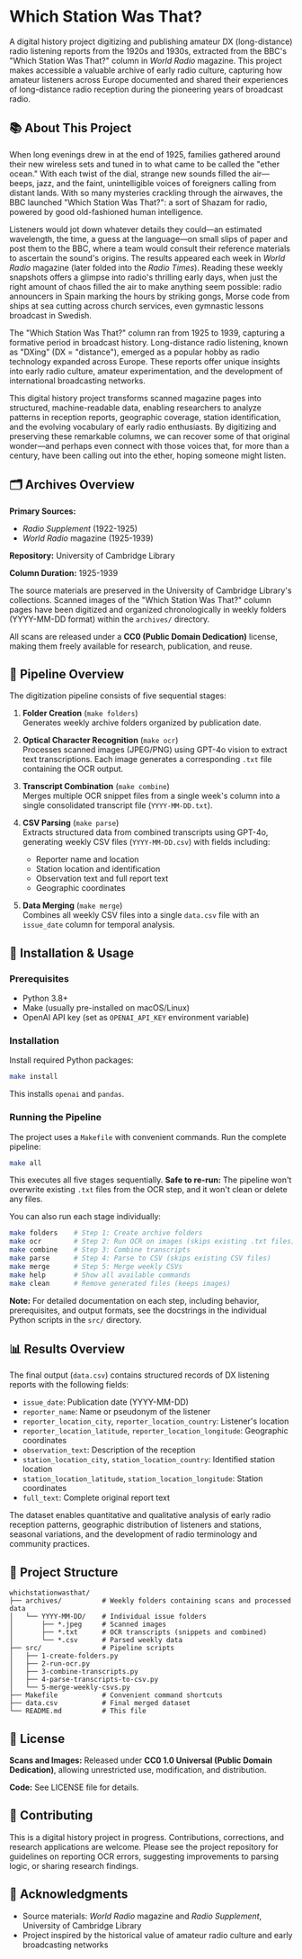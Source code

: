 # Which Station Was That?

A digital history project digitizing and publishing amateur DX (long-distance) radio listening reports from the 1920s and 1930s, extracted from the BBC's "Which Station Was That?" column in *World Radio* magazine. This project makes accessible a valuable archive of early radio culture, capturing how amateur listeners across Europe documented and shared their experiences of long-distance radio reception during the pioneering years of broadcast radio.

## 📚 About This Project

When long evenings drew in at the end of 1925, families gathered around their new wireless sets and tuned in to what came to be called the "ether ocean." With each twist of the dial, strange new sounds filled the air—beeps, jazz, and the faint, unintelligible voices of foreigners calling from distant lands. With so many mysteries crackling through the airwaves, the BBC launched "Which Station Was That?": a sort of Shazam for radio, powered by good old-fashioned human intelligence.

Listeners would jot down whatever details they could—an estimated wavelength, the time, a guess at the language—on small slips of paper and post them to the BBC, where a team would consult their reference materials to ascertain the sound's origins. The results appeared each week in *World Radio* magazine (later folded into the *Radio Times*). Reading these weekly snapshots offers a glimpse into radio's thrilling early days, when just the right amount of chaos filled the air to make anything seem possible: radio announcers in Spain marking the hours by striking gongs, Morse code from ships at sea cutting across church services, even gymnastic lessons broadcast in Swedish.

The "Which Station Was That?" column ran from 1925 to 1939, capturing a formative period in broadcast history. Long-distance radio listening, known as "DXing" (DX = "distance"), emerged as a popular hobby as radio technology expanded across Europe. These reports offer unique insights into early radio culture, amateur experimentation, and the development of international broadcasting networks.

This digital history project transforms scanned magazine pages into structured, machine-readable data, enabling researchers to analyze patterns in reception reports, geographic coverage, station identification, and the evolving vocabulary of early radio enthusiasts. By digitizing and preserving these remarkable columns, we can recover some of that original wonder—and perhaps even connect with those voices that, for more than a century, have been calling out into the ether, hoping someone might listen.

## 🗂️ Archives Overview

**Primary Sources:**
- *Radio Supplement* (1922-1925)
- *World Radio* magazine (1925-1939)

**Repository:** University of Cambridge Library

**Column Duration:** 1925-1939

The source materials are preserved in the University of Cambridge Library's collections. Scanned images of the "Which Station Was That?" column pages have been digitized and organized chronologically in weekly folders (YYYY-MM-DD format) within the `archives/` directory.

All scans are released under a **CC0 (Public Domain Dedication)** license, making them freely available for research, publication, and reuse.

## 🔄 Pipeline Overview

The digitization pipeline consists of five sequential stages:

1. **Folder Creation** (`make folders`)  
   Generates weekly archive folders organized by publication date.

2. **Optical Character Recognition** (`make ocr`)  
   Processes scanned images (JPEG/PNG) using GPT-4o vision to extract text transcriptions. Each image generates a corresponding `.txt` file containing the OCR output.

3. **Transcript Combination** (`make combine`)  
   Merges multiple OCR snippet files from a single week's column into a single consolidated transcript file (`YYYY-MM-DD.txt`).

4. **CSV Parsing** (`make parse`)  
   Extracts structured data from combined transcripts using GPT-4o, generating weekly CSV files (`YYYY-MM-DD.csv`) with fields including:
   - Reporter name and location
   - Station location and identification
   - Observation text and full report text
   - Geographic coordinates

5. **Data Merging** (`make merge`)  
   Combines all weekly CSV files into a single `data.csv` file with an `issue_date` column for temporal analysis.

## 🚀 Installation & Usage

### Prerequisites

- Python 3.8+
- Make (usually pre-installed on macOS/Linux)
- OpenAI API key (set as `OPENAI_API_KEY` environment variable)

### Installation

Install required Python packages:

```bash
make install
```

This installs `openai` and `pandas`.

### Running the Pipeline

The project uses a `Makefile` with convenient commands. Run the complete pipeline:

```bash
make all
```

This executes all five stages sequentially. **Safe to re-run:** The pipeline won't overwrite existing `.txt` files from the OCR step, and it won't clean or delete any files.

You can also run each stage individually:

```bash
make folders    # Step 1: Create archive folders
make ocr        # Step 2: Run OCR on images (skips existing .txt files)
make combine    # Step 3: Combine transcripts
make parse      # Step 4: Parse to CSV (skips existing CSV files)
make merge      # Step 5: Merge weekly CSVs
make help       # Show all available commands
make clean      # Remove generated files (keeps images)
```

**Note:** For detailed documentation on each step, including behavior, prerequisites, and output formats, see the docstrings in the individual Python scripts in the `src/` directory.

## 📊 Results Overview

The final output (`data.csv`) contains structured records of DX listening reports with the following fields:

- `issue_date`: Publication date (YYYY-MM-DD)
- `reporter_name`: Name or pseudonym of the listener
- `reporter_location_city`, `reporter_location_country`: Listener's location
- `reporter_location_latitude`, `reporter_location_longitude`: Geographic coordinates
- `observation_text`: Description of the reception
- `station_location_city`, `station_location_country`: Identified station location
- `station_location_latitude`, `station_location_longitude`: Station coordinates
- `full_text`: Complete original report text

The dataset enables quantitative and qualitative analysis of early radio reception patterns, geographic distribution of listeners and stations, seasonal variations, and the development of radio terminology and community practices.

## 📁 Project Structure

```
whichstationwasthat/
├── archives/          # Weekly folders containing scans and processed data
│   └── YYYY-MM-DD/    # Individual issue folders
│       ├── *.jpeg     # Scanned images
│       ├── *.txt      # OCR transcripts (snippets and combined)
│       └── *.csv      # Parsed weekly data
├── src/               # Pipeline scripts
│   ├── 1-create-folders.py
│   ├── 2-run-ocr.py
│   ├── 3-combine-transcripts.py
│   ├── 4-parse-transcripts-to-csv.py
│   └── 5-merge-weekly-csvs.py
├── Makefile           # Convenient command shortcuts
├── data.csv           # Final merged dataset
└── README.md          # This file
```

## 📄 License

**Scans and Images:** Released under **CC0 1.0 Universal (Public Domain Dedication)**, allowing unrestricted use, modification, and distribution.

**Code:** See LICENSE file for details.

## 🤝 Contributing

This is a digital history project in progress. Contributions, corrections, and research applications are welcome. Please see the project repository for guidelines on reporting OCR errors, suggesting improvements to parsing logic, or sharing research findings.

## 🔗 Acknowledgments

- Source materials: *World Radio* magazine and *Radio Supplement*, University of Cambridge Library
- Project inspired by the historical value of amateur radio culture and early broadcasting networks
